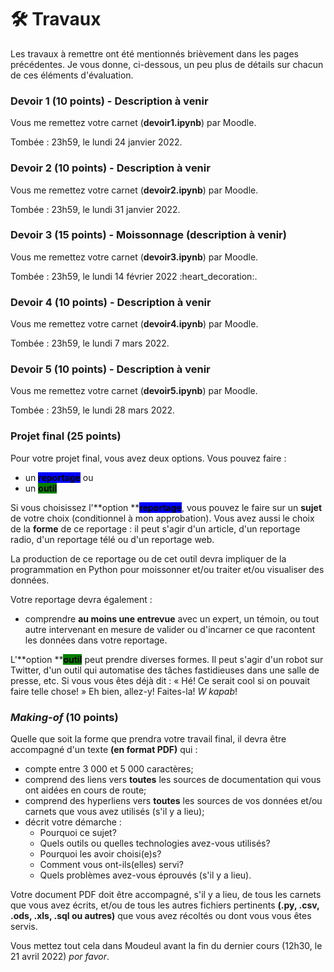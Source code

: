 # 🛠 Travaux

Les travaux à remettre ont été mentionnés brièvement dans les pages précédentes. Je vous donne, ci-dessous, un peu plus de détails sur chacun de ces éléments d'évaluation.

### Devoir 1 (10 points) - Description à venir <a href="#devoir-1" id="devoir-1"></a>

Vous me remettez votre carnet (**devoir1.ipynb**) par Moodle.

Tombée : 23h59, le lundi 24 janvier 2022.

### Devoir 2 (10 points) - Description à venir <a href="#devoir-2" id="devoir-2"></a>

Vous me remettez votre carnet (**devoir2.ipynb**) par Moodle.

Tombée : 23h59, le lundi 31 janvier 2022.

### Devoir 3 (15 points) - Moissonnage (description à venir) <a href="#devoir-3" id="devoir-3"></a>

Vous me remettez votre carnet (**devoir3.ipynb**) par Moodle.

Tombée : 23h59, le lundi 14 février 2022 :heart\_decoration:.

### Devoir 4 (10 points) - Description à venir <a href="#devoir-4" id="devoir-4"></a>

Vous me remettez votre carnet (**devoir4.ipynb**) par Moodle.

Tombée : 23h59, le lundi 7 mars 2022.

### Devoir 5 (10 points) - Description à venir <a href="#devoir-5" id="devoir-5"></a>

Vous me remettez votre carnet (**devoir5.ipynb**) par Moodle.

Tombée : 23h59, le lundi 28 mars 2022.

### Projet final (25 points)

Pour votre projet final, vous avez deux options. Vous pouvez faire :

* un <mark style="background-color:blue;">**reportage**</mark> ou
* un <mark style="background-color:green;">**outil**</mark>

Si vous choisissez l'**option **<mark style="background-color:blue;">**reportage**</mark>, vous pouvez le faire sur un **sujet** de votre choix (conditionnel à mon approbation). Vous avez aussi le choix de la **forme** de ce reportage : il peut s'agir d'un article, d'un reportage radio, d'un reportage télé ou d'un reportage web.

La production de ce reportage ou de cet outil devra impliquer de la programmation en Python pour moissonner et/ou traiter et/ou visualiser des données.

Votre reportage devra également :

* comprendre **au moins une entrevue** avec un expert, un témoin, ou tout autre intervenant en mesure de valider ou d'incarner ce que racontent les données dans votre reportage.

L'**option **<mark style="background-color:green;">**outil**</mark> peut prendre diverses formes. Il peut s'agir d'un robot sur Twitter, d'un outil qui automatise des tâches fastidieuses dans une salle de presse, etc. Si vous vous êtes déjà dit : « Hé! Ce serait cool si on pouvait faire telle chose! » Eh bien, allez-y! Faites-la! _W kapab_!

### _Making-of_ (10 points)

Quelle que soit la forme que prendra votre travail final, il devra être accompagné d'un texte **(en format PDF)** qui :

* compte entre 3 000 et 5 000 caractères;
* comprend des liens vers **toutes** les sources de documentation qui vous ont aidées en cours de route;
* comprend des hyperliens vers **toutes** les sources de vos données et/ou carnets que vous avez utilisés (s'il y a lieu);
* décrit votre démarche :
  * Pourquoi ce sujet?
  * Quels outils ou quelles technologies avez-vous utilisés?
  * Pourquoi les avoir choisi(e)s?
  * Comment vous ont-ils(elles) servi?
  * Quels problèmes avez-vous éprouvés (s'il y a lieu).

Votre document PDF doit être accompagné, s'il y a lieu, de tous les carnets que vous avez écrits, et/ou de tous les autres fichiers pertinents **(.py, .csv, .ods, .xls, .sql ou autres)** que vous avez récoltés ou dont vous vous êtes servis.

Vous mettez tout cela dans Moudeul avant la fin du dernier cours (12h30, le 21 avril 2022) _por favor_.
